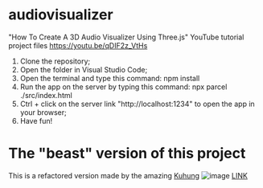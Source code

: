 # audiovisualizer

"How To Create A 3D Audio Visualizer Using Three.js" YouTube tutorial project files https://youtu.be/qDIF2z_VtHs

1. Clone the repository;
2. Open the folder in Visual Studio Code;
3. Open the terminal and type this command: npm install
4. Run the app on the server by typing this command: npx parcel ./src/index.html
5. Ctrl + click on the server link "http://localhost:1234" to open the app in your browser;
6. Have fun!

# The "beast" version of this project
This is a refactored version made by the amazing [Kuhung](https://github.com/kuhung)
![image](https://github.com/kuhung/audiovisualizer/blob/main/online_example.gif)
[LINK](https://github.com/kuhung/audiovisualizer)
